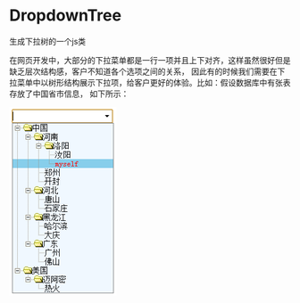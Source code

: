DropdownTree
============

生成下拉树的一个js类

在网页开发中，大部分的下拉菜单都是一行一项并且上下对齐，这样虽然很好但是缺乏层次结构感，客户不知道各个选项之间的关系，
因此有的时候我们需要在下拉菜单中以树形结构展示下拉项，给客户更好的体验。比如：假设数据库中有张表存放了中国省市信息，
如下所示：

![image](https://github.com/zjh-neverstop/DropdownTree/blob/master/images/result.png)
